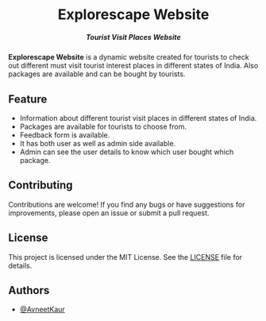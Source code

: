 
<h1 align="center">Explorescape Website
</h1>
<h5 align="center">Tourist Visit Places Website</h5>

**Explorescape Website** is a dynamic website created for tourists to check out different must visit tourist interest places in different states of India. Also packages are available and can be bought by tourists. 

## Feature
* Information about different tourist visit places in different states of India.
* Packages are available for tourists to choose from.
* Feedback form is available.
* It has both user as well as admin side available.
* Admin can see the user details to know which user bought which package.

## Contributing
Contributions are welcome! If you find any bugs or have suggestions for improvements, please open an issue or submit a pull request.

## License 
This project is licensed under the MIT License. See the [LICENSE](LICENSE) file for details.

## Authors
- [@AvneetKaur](https://www.github.com/Avneetkaur12)



